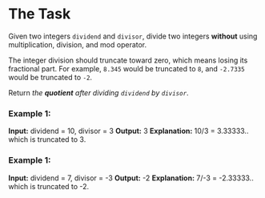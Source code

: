 # The Task

Given two integers `dividend` and `divisor`, divide two integers **without** using multiplication, division, and mod operator.

The integer division should truncate toward zero, which means losing its fractional part. For example, `8.345` would be truncated to `8`, and `-2.7335` would be truncated to `-2`.

Return _the **quotient** after dividing `dividend` by `divisor`_.

### Example 1:

**Input:** dividend = 10, divisor = 3
**Output:** 3
**Explanation:** 10/3 = 3.33333.. which is truncated to 3.

### Example 1:

**Input:** dividend = 7, divisor = -3
**Output:** -2
**Explanation:** 7/-3 = -2.33333.. which is truncated to -2.
